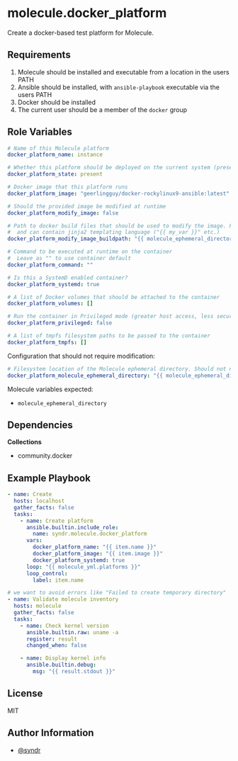 molecule.docker_platform
=========

Create a docker-based test platform for Molecule.

Requirements
------------

1. Molecule should be installed and executable from a location in the users PATH
1. Ansible should be installed, with `ansible-playbook` executable via the users PATH
1. Docker should be installed
1. The current user should be a member of the `docker` group

Role Variables
--------------

```yaml
# Name of this Molecule platform
docker_platform_name: instance

# Whether this platform should be deployed on the current system (present/absent)
docker_platform_state: present

# Docker image that this platform runs
docker_platform_image: "geerlingguy/docker-rockylinux9-ansible:latest"

# Should the provided image be modified at runtime
docker_platform_modify_image: false

# Path to docker build files that should be used to modify the image. Files are treated as templates
#  and can contain jinja2 templating language ("{{ my_var }}" etc.)
docker_platform_modify_image_buildpath: "{{ molecule_ephemeral_directory }}/build"

# Command to be executed at runtime on the container
#  Leave as "" to use container default
docker_platform_command: ""

# Is this a SystemD enabled container?
docker_platform_systemd: true

# A list of Docker volumes that should be attached to the container
docker_platform_volumes: []

# Run the container in Privileged mode (greater host access, less security!)
docker_platform_privileged: false

# A list of tmpfs filesystem paths to be passed to the container
docker_platform_tmpfs: []
```

Configuration that should not require modification:  
```yaml
# Filesystem location of the Molecule ephemeral directory. Should not need to be updated by the user of this role!
docker_platform_molecule_ephemeral_directory: "{{ molecule_ephemeral_directory }}"
```

Molecule variables expected:
- `molecule_ephemeral_directory`

Dependencies
------------

**Collections**
- community.docker

Example Playbook
----------------

```yaml
- name: Create
  hosts: localhost
  gather_facts: false
  tasks:
    - name: Create platform
      ansible.builtin.include_role:
        name: syndr.molecule.docker_platform
      vars:
        docker_platform_name: "{{ item.name }}"
        docker_platform_image: "{{ item.image }}"
        docker_platform_systemd: true
      loop: "{{ molecule_yml.platforms }}"
      loop_control:
        label: item.name

# we want to avoid errors like "Failed to create temporary directory"
- name: Validate molecule inventory
  hosts: molecule
  gather_facts: false
  tasks:
    - name: Check kernel version
      ansible.builtin.raw: uname -a
      register: result
      changed_when: false

    - name: Display kernel info
      ansible.builtin.debug:
        msg: "{{ result.stdout }}"

```


License
-------

MIT

Author Information
------------------

- [@syndr](https://github.com/syndr/)

